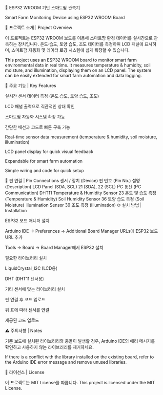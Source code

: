 🌱 ESP32 WROOM 기반 스마트팜 관측기

Smart Farm Monitoring Device using ESP32 WROOM Board

📌 프로젝트 소개 | Project Overview

이 프로젝트는 ESP32 WROOM 보드를 이용해 스마트팜 환경 데이터를 실시간으로 관측하는 장치입니다.
온도·습도, 토양 습도, 조도 데이터를 측정하여 LCD 패널에 표시하며, 스마트팜 자동화 및 데이터 로깅 시스템에 쉽게 확장할 수 있습니다.

This project uses an ESP32 WROOM board to monitor smart farm environmental data in real time.
It measures temperature & humidity, soil moisture, and illumination, displaying them on an LCD panel. The system can be easily extended for smart farm automation and data logging.

🔧 주요 기능 | Key Features

실시간 센서 데이터 측정 (온도·습도, 토양 습도, 조도)

LCD 패널 출력으로 직관적인 상태 확인

스마트팜 자동화 시스템 확장 가능

간단한 배선과 코드로 빠른 구축 가능

Real-time sensor data measurement (temperature & humidity, soil moisture, illumination)

LCD panel display for quick visual feedback

Expandable for smart farm automation

Simple wiring and code for quick setup

📡 핀 연결 | Pin Connections
센서 / 장치 (Device)	핀 번호 (Pin No.)	설명 (Description)
LCD Panel (SDA, SCL)	21 (SDA), 22 (SCL)	I²C 통신 (I²C Communication)
DHT11 Temperature & Humidity Sensor	23	온도 및 습도 측정 (Temperature & Humidity)
Soil Humidity Sensor	36	토양 습도 측정 (Soil Moisture)
Illumination Sensor	39	조도 측정 (Illumination)
⚙️ 설치 방법 | Installation

ESP32 보드 매니저 설치

Arduino IDE → Preferences → Additional Board Manager URLs에 ESP32 보드 URL 추가

Tools → Board → Board Manager에서 ESP32 설치

필요한 라이브러리 설치

LiquidCrystal_I2C (LCD용)

DHT (DHT11 센서용)

기타 센서에 맞는 라이브러리 설치

핀 연결 후 코드 업로드

위 표에 따라 센서를 연결

제공된 코드 업로드

⚠️ 주의사항 | Notes

기존 보드에 설치된 라이브러리와 충돌이 발생할 경우, Arduino IDE의 에러 메시지를 확인하고 사용하지 않는 라이브러리를 제거하세요.

If there is a conflict with the library installed on the existing board, refer to the Arduino IDE error message and remove unused libraries.

📄 라이선스 | License

이 프로젝트는 MIT License를 따릅니다.
This project is licensed under the MIT License.
